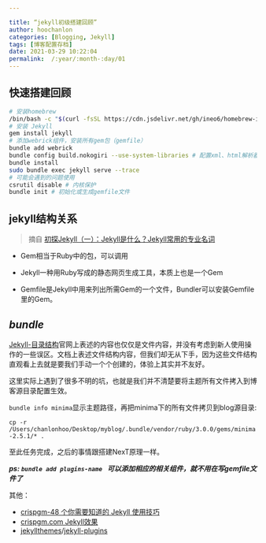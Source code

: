 ```yaml
---

title: “jekyll初级搭建回顾”
author: hoochanlon
categories: [Blogging, Jekyll]
tags: [博客配置存档]
date: 2021-03-29 10:22:04
permalink:  /:year/:month-:day/01
---
```


## 快速搭建回顾

```bash
# 安装homebrew
/bin/bash -c "$(curl -fsSL https://cdn.jsdelivr.net/gh/ineo6/homebrew-install/install.sh)"
# 安装 Jekyll
gem install jekyll
# 添加webrick组件，安装所有gem包（gemfile）
bundle add webrick
bundle config build.nokogiri --use-system-libraries # 配置xml、html解析器ruby库
bundle install
sudo bundle exec jekyll serve --trace
# 可能会遇到的问题使用
csrutil disable # 内核保护
bundle init # 初始化或生成gemfile文件
```

 <!-- more -->

## jekyll结构关系

> 摘自 [初探Jekyll（一）：Jekyll是什么？Jekyll常用的专业名词](https://blog.csdn.net/yq_forever/article/details/103449864)

* Gem相当于Ruby中的包，可以调用
* Jekyll一种用Ruby写成的静态网页生成工具，本质上也是一个Gem

* Gemfile是Jekyll中用来列出所需Gem的一个文件，Bundler可以安装Gemfile里的Gem。

## ***bundle***

[Jekyll-目录结构](http://jekyllcn.com/docs/structure/)官网上表述的内容也仅仅是文件内容，并没有考虑到新人使用操作的一些误区。文档上表述文件结构内容，但我们却无从下手，因为这些文件结构直观看上去就是要我们手动一个个创建的，体验上其实并不友好。

这里实际上遇到了很多不明的坑，也就是我们并不清楚要将主题所有文件拷入到博客源目录配置生效。

`bundle info minima`显示主题路径，再把minima下的所有文件拷贝到blog源目录:

`cp -r /Users/chanlonhoo/Desktop/myblog/.bundle/vendor/ruby/3.0.0/gems/minima-2.5.1/* .`

至此任务完成，之后的事情跟搭建NexT原理一样。

***ps: `bundle add plugins-name ` 可以添加相应的相关组件，就不用在写gemfile文件了***

其他：

* [crispgm-48 个你需要知道的 Jekyll 使用技巧](https://crispgm.com/page/48-tips-for-jekyll-you-should-know.html)
* [crispgm.com Jekyll效果](https://github.com/crispgm/crispgm.com/blob/master/site/_config.yml)
* [jekyllthemes](http://jekyllthemes.org/)/[jekyll-plugins](http://www.jekyll-plugins.com/plugins?page=1)

